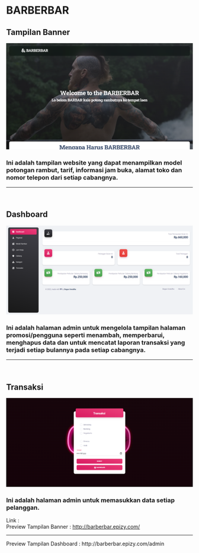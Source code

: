 # BARBERBAR
## Tampilan Banner
![Banner](https://github.com/indogegewepe/BARBERBAR/blob/main/assets/img/banner.png)
### Ini adalah tampilan website yang dapat menampilkan model potongan rambut, tarif, informasi jam buka, alamat toko dan nomor telepon dari setiap cabangnya.
<hr><br>

## Dashboard
![Dashboard](https://github.com/indogegewepe/BARBERBAR/blob/main/assets/img/dashboard.png)
### Ini adalah halaman admin untuk mengelola tampilan halaman promosi/pengguna seperti menambah, memperbarui, menghapus data dan untuk mencatat laporan transaksi yang terjadi setiap bulannya pada setiap cabangnya.
<hr><br>

## Transaksi
![Dashboard](https://github.com/indogegewepe/BARBERBAR/blob/main/assets/img/transaksi.png)
### Ini adalah halaman admin untuk memasukkan data setiap pelanggan.

Link : <br>
Preview Tampilan Banner : http://barberbar.epizy.com/
<hr>
Preview Tampilan Dashboard : http://barberbar.epizy.com/admin
